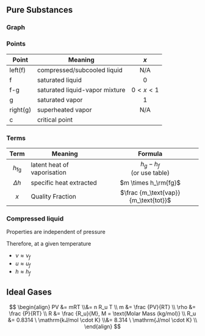## Pure Substances

### Graph

### Points

| Point    | Meaning                        |   $x$   |
| -------- | ------------------------------ | :-----: |
| left(f)  | compressed/subcooled liquid    |   N/A   |
| f        | saturated liquid               |    0    |
| f-g      | saturated liquid-vapor mixture | $0<x<1$ |
| g        | saturated vapor                |    1    |
| right(g) | superheated vapor              |   N/A   |
| c        | critical point                 |         |

### Terms

|     Term      | Meaning                     |                Formula                |
| :-----------: | --------------------------- | :-----------------------------------: |
| $h_\text{fg}$ | latent heat of vaporisation |    $h_g - h_f$<br />(or use table)    |
|  $\Delta h$   | specific heat extracted     |         $m \times h_\rm{fg}$          |
|      $x$      | Quality Fraction            | $\frac {m_\text{vap}}{m_\text{tot}}$ |

### Compressed liquid

Properties are independent of pressure

Therefore, at a given temperature

- $\nu \approx \nu_f$
- $u \approx u_f$
- $h \approx h_f$

## Ideal Gases

$$
\begin{align}
PV 
&= mRT \\&= n R_u T \\
m &= \frac {PV}{RT} \\
\rho &= \frac {P}{RT} \\
R &= \frac {R_u}{M}, M = \text{Molar Mass (kg/mol)} \\
R_u
&= 0.8314 \ \mathrm{kJ/mol \cdot K} \\&= 8.314  \ \mathrm{J/mol \cdot K} \\
\end{align}
$$

